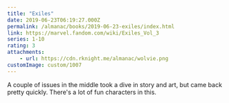 ```yaml
---
title: "Exiles"
date: 2019-06-23T06:19:27.000Z
permalink: /almanac/books/2019-06-23-exiles/index.html
link: https://marvel.fandom.com/wiki/Exiles_Vol_3
series: 1-10
rating: 3
attachments: 
    - url: https://cdn.rknight.me/almanac/wolvie.png
customImage: custom/1007
---
```


A couple of issues in the middle took a dive in story and art, but came back pretty quickly. There's a lot of fun characters in this.